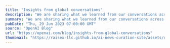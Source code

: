 ```yaml
---
title: "Insights from global conversations"
description: "We are sharing what we learned from our conversations across 22 countries, and how we will be incorporating those insights moving forward."
summary: "We are sharing what we learned from our conversations across 22 countries, and how we will be incorporating those insights moving forward."
pubDate: "Thu, 29 Jun 2023 07:00:00 GMT"
source: "OpenAI Blog"
url: "https://openai.com/blog/insights-from-global-conversations"
thumbnail: "https://raisex-llc.github.io/ai-news-curation-site/assets/openai_logo.png"
---
```



